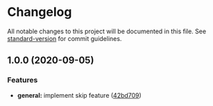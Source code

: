 # Changelog

All notable changes to this project will be documented in this file. See [standard-version](https://github.com/conventional-changelog/standard-version) for commit guidelines.

## 1.0.0 (2020-09-05)


### Features

* **general:** implement skip feature ([42bd709](https://github.com/tobua/skip-local-postinstall/commit/42bd709fa87ab9650ad1c94a6f45d82b0eebb258))

